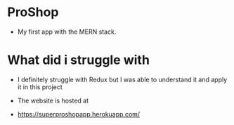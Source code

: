 # ProShop

- My first app with the MERN stack.

# What did i struggle with
- I definitely struggle with Redux but I was able to understand it and apply it in this project

- The website is hosted at
- https://superproshopapp.herokuapp.com/
